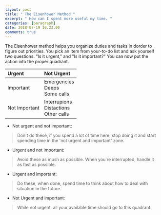 ```yaml
---
layout: post
title: " The Eisenhower Method "
excerpt: " How can I spent more useful my time. "
categories: [paragraph]
date: 2018-07-19 10:23:00
comments: true
---
```


The Eisenhower method helps you organize duties and tasks in dorder to figure out priorities. 
You pick an item from your-to-do list and ask yourself two questions. "Is it urgent," and "Is it important?"
You can now put the action into the proper quadrant.

| Urgent | Not Urgent |
|:-----------|:-----------|
| Important | Emergencies<br/>Deeps<br/>Some calls | Exercise<br/>Vacation Planning |
| Not Important | Interrupions<br/>Distactions<br/>Other calls | Trivia<br/>Busy work<br/>Time Wasters |

- Not urgent and not important:
> Don't do these, if you spend a lot of time here, 
> stop doing it and start spending time in the 'not urgent and important' zone.

- Urgent and not important:
> Avoid these as mush as possible. 
> When you're interrupted, handle it as fast as possible.

- Urgent and important:
> Do these, when done, spend time to think about 
> how to deal with situation in the future.

- Not Urgent and important:
> While not urgent, all your available time should go to this quadrant.


